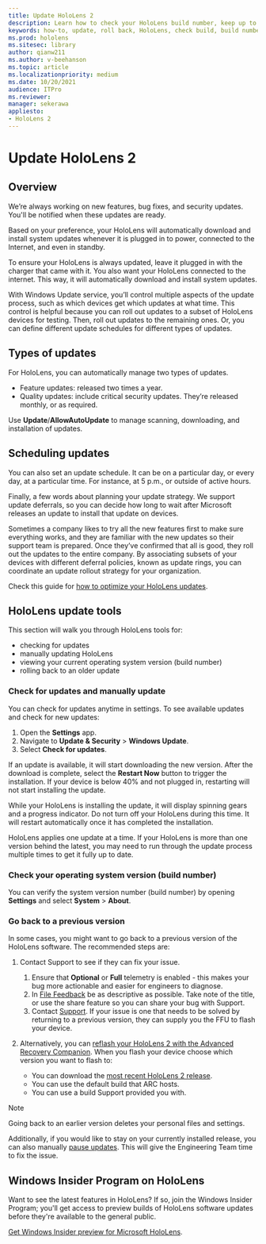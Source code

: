 ```yaml
---
title: Update HoloLens 2
description: Learn how to check your HoloLens build number, keep up to date with device updates, join the Insiders Program, and roll back updates.
keywords: how-to, update, roll back, HoloLens, check build, build number
ms.prod: hololens
ms.sitesec: library
author: qianw211
ms.author: v-beehanson
ms.topic: article
ms.localizationpriority: medium
ms.date: 10/20/2021
audience: ITPro
ms.reviewer: 
manager: sekerawa
appliesto:
- HoloLens 2
---
```


# Update HoloLens 2

## Overview

We’re always working on new features, bug fixes, and security updates. You'll be notified when these updates are ready.

Based on your preference, your HoloLens will automatically download and install system updates whenever it is plugged in to power, connected to the Internet, and even in standby.

To ensure your HoloLens is always updated, leave it plugged in with the charger that came with it. You also want your HoloLens connected to the internet. This way, it will automatically download and install system updates.

With Windows Update service, you’ll control multiple aspects of the update process, such as which devices get which updates at what time. This control is helpful because you can roll out updates to a subset of HoloLens devices for testing. Then, roll out updates to the remaining ones. Or, you can define different update schedules for different types of updates.

## Types of updates

For HoloLens, you can automatically manage two types of updates.

- Feature updates: released two times a year.
- Quality updates: include critical security updates. They’re released monthly, or as required.

Use **Update**/**AllowAutoUpdate** to manage scanning, downloading, and installation of updates.

## Scheduling updates

You can also set an update schedule. It can be on a particular day, or every day, at a particular time. For instance, at 5 p.m., or outside of active hours.

Finally, a few words about planning your update strategy. We support update deferrals, so you can decide how long to wait after Microsoft releases an update to install that update on devices.

Sometimes a company likes to try all the new features first to make sure everything works, and they are familiar with the new updates so their support team is prepared. Once they’ve confirmed that all is good, they roll out the updates to the entire company. By associating subsets of your devices with different deferral policies, known as update rings, you can coordinate an update rollout strategy for your organization.

Check this guide for [how to optimize your HoloLens updates](hololens-updates.md#how-to-optimize-hololens-updates).

## HoloLens update tools

This section will walk you through HoloLens tools for:

- checking for updates
- manually updating HoloLens
- viewing your current operating system version (build number)
- rolling back to an older update

### Check for updates and manually update

You can check for updates anytime in settings.  To see available updates and check for new updates:

1. Open the **Settings** app.
1. Navigate to **Update & Security** > **Windows Update**.
1. Select **Check for updates**.

If an update is available, it will start downloading the new version. After the download is complete, select the **Restart Now** button to trigger the installation. If your device is below 40% and not plugged in, restarting will not start installing the update.

While your HoloLens is installing the update, it will display spinning gears and a progress indicator. Do not turn off your HoloLens during this time. It will restart automatically once it has completed the installation.

HoloLens applies one update at a time.  If your HoloLens is more than one version behind the latest, you may need to run through the update process multiple times to get it fully up to date.

### Check your operating system version (build number)

You can verify the system version number (build number) by opening **Settings** and select **System** > **About**.

### Go back to a previous version

In some cases, you might want to go back to a previous version of the HoloLens software. The recommended steps are:

1. Contact Support to see if they can fix your issue.
    1. Ensure that **Optional** or **Full** telemetry is enabled -  this makes your bug more actionable and easier for engineers to diagnose.
    1. In [File Feedback](hololens-feedback.md) be as descriptive as possible. Take note of the title, or use the share feature so you can share your bug with Support.
    1. Contact [Support](https://aka.ms/hlsupport). If your issue is one that needs to be solved by returning to a previous version, they can supply you the FFU to flash your device.

1. Alternatively, you can [reflash your HoloLens 2 with the Advanced Recovery Companion](hololens-recovery.md#clean-reflash-the-device). When you flash your device choose which version you want to flash to:

    - You can download the [most recent HoloLens 2 release](https://aka.ms/hololens2download).
    - You can use the default build that ARC hosts.
    - You can use a build Support provided you with.

> [!NOTE]
> Going back to an earlier version deletes your personal files and settings.

Additionally, if you would like to stay on your currently installed release, you can also manually [pause updates](hololens-updates.md#pause-updates-via-device). This will give the Engineering Team time to fix the issue.

## Windows Insider Program on HoloLens

Want to see the latest features in HoloLens?  If so, join the Windows Insider Program; you'll get access to preview builds of HoloLens software updates before they're available to the general public.

[Get Windows Insider preview for Microsoft HoloLens](hololens-insider.md).